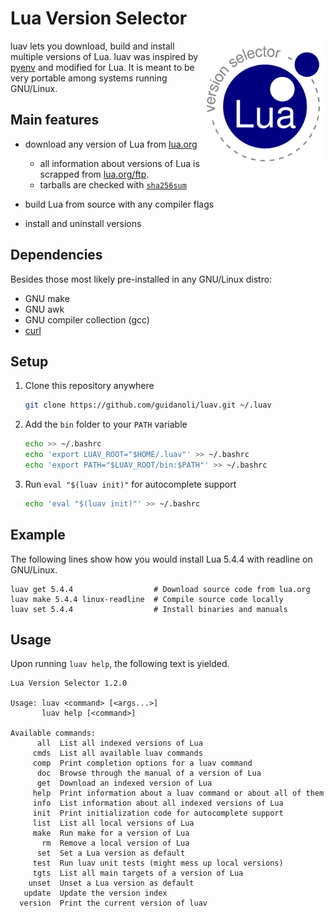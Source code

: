 # Lua Version Selector

<img align="right" width="200" src="logo.png">

luav lets you download, build and install multiple versions of Lua.
luav was inspired by [pyenv](https://github.com/pyenv/pyenv) and modified for Lua.
It is meant to be very portable among systems running GNU/Linux.

## Main features

* download any version of Lua from [lua.org](https://www.lua.org)

  * all information about versions of Lua is scrapped from [lua.org/ftp](https://lua.org/ftp).
  * tarballs are checked with [`sha256sum`](https://man7.org/linux/man-pages/man1/sha256sum.1.html)

* build Lua from source with any compiler flags
* install and uninstall versions

## Dependencies

Besides those most likely pre-installed in any GNU/Linux distro:

* GNU make
* GNU awk
* GNU compiler collection (gcc)
* [curl](https://curl.se/)

## Setup

1. Clone this repository anywhere

   ```sh
   git clone https://github.com/guidanoli/luav.git ~/.luav
   ```

2. Add the `bin` folder to your `PATH` variable

   ```sh
   echo >> ~/.bashrc
   echo 'export LUAV_ROOT="$HOME/.luav"' >> ~/.bashrc
   echo 'export PATH="$LUAV_ROOT/bin:$PATH"' >> ~/.bashrc
   ```

3. Run `eval "$(luav init)"` for autocomplete support

   ```sh
   echo 'eval "$(luav init)"' >> ~/.bashrc
   ```

## Example

The following lines show how you would install Lua 5.4.4 with readline on GNU/Linux.

```
luav get 5.4.4                  # Download source code from lua.org
luav make 5.4.4 linux-readline  # Compile source code locally
luav set 5.4.4                  # Install binaries and manuals
```

## Usage

Upon running `luav help`, the following text is yielded.

```
Lua Version Selector 1.2.0

Usage: luav <command> [<args...>]
       luav help [<command>]

Available commands:
      all  List all indexed versions of Lua
     cmds  List all available luav commands
     comp  Print completion options for a luav command
      doc  Browse through the manual of a version of Lua
      get  Download an indexed version of Lua
     help  Print information about a luav command or about all of them
     info  List information about all indexed versions of Lua
     init  Print initialization code for autocomplete support
     list  List all local versions of Lua
     make  Run make for a version of Lua
       rm  Remove a local version of Lua
      set  Set a Lua version as default
     test  Run luav unit tests (might mess up local versions)
     tgts  List all main targets of a version of Lua
    unset  Unset a Lua version as default
   update  Update the version index
  version  Print the current version of luav
```
